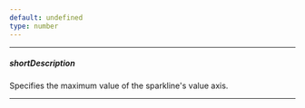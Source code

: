 ```yaml
---
default: undefined
type: number
---
```

---
##### shortDescription
Specifies the maximum value of the sparkline's value axis.

---
